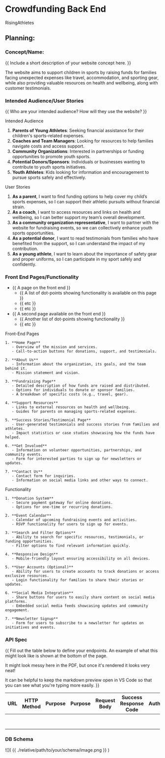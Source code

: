# Crowdfunding Back End
RisingAthletes

## Planning:
### Concept/Name: 
{{ Include a short description of your website concept here. }}

The website aims to support children in sports by raising funds for families facing unexpected expenses like travel, accommodation, and sporting gear, while also providing valuable resources on health and wellbeing, along with customer testimonials.

### Intended Audience/User Stories
{{ Who are your intended audience? How will they use the website? }}

Intended Audience
1. **Parents of Young Athletes**: Seeking financial assistance for their children's sports-related expenses.
2. **Coaches and Team Managers**: Looking for resources to help families navigate costs and access support.
3. **Community Organizations**: Interested in partnerships or funding opportunities to promote youth sports.
4. **Potential Donors/Sponsors**: Individuals or businesses wanting to contribute to youth sports initiatives.
5. **Youth Athletes**: Kids looking for information and encouragement to pursue sports safely and effectively.

User Stories
1. **As a parent**, I want to find funding options to help cover my child’s sports expenses, so I can support their athletic pursuits without financial strain.
2. **As a coach**, I want to access resources and links on health and wellbeing, so I can better support my team’s overall development.
3. **As a community organization representative**, I want to partner with the website for fundraising events, so we can collectively enhance youth sports opportunities.
4. **As a potential donor**, I want to read testimonials from families who have benefited from the support, so I can understand the impact of my contribution.
5. **As a young athlete**, I want to learn about the importance of safety gear and proper uniforms, so I can participate in my sport safely and confidently.

### Front End Pages/Functionality
- {{ A page on the front end }}
    - {{ A list of dot-points showing functionality is available on this page }}
    - {{ etc }}
    - {{ etc }}
- {{ A second page available on the front end }}
    - {{ Another list of dot-points showing functionality }}
    - {{ etc }}
 

Front-End Pages

    1. **Home Page**
       - Overview of the mission and services.
       - Call-to-action buttons for donations, support, and testimonials.
    
    2. **About Us**
       - Information about the organization, its goals, and the team behind it.
       - Mission statement and vision.
    
    3. **Fundraising Page**
       - Detailed description of how funds are raised and distributed.
       - Options for individuals to donate or sponsor families.
       - A breakdown of specific costs (e.g., travel, gear).
    
    4. **Support Resources**
       - Links to external resources on health and wellbeing.
       - Guides for parents on managing sports-related expenses.
    
    5. **Success Stories/Testimonial Page**
       - User-generated testimonials and success stories from families and athletes.
       - Impact statistics or case studies showcasing how the funds have helped.
    
    6. **Get Involved**
       - Information on volunteer opportunities, partnerships, and community events.
       - Form for interested parties to sign up for newsletters or updates.
    
    7. **Contact Us**
       - Contact form for inquiries.
       - Information on social media links and other ways to connect.

Functionality

    1. **Donation System**
       - Secure payment gateway for online donations.
       - Options for one-time or recurring donations.
    
    2. **Event Calendar**
       - Calendar of upcoming fundraising events and activities.
       - RSVP functionality for users to sign up for events.
    
    3. **Search and Filter Options**
       - Ability to search for specific resources, testimonials, or funding opportunities.
       - Filter options to find relevant information quickly.
    
    4. **Responsive Design**
       - Mobile-friendly layout ensuring accessibility on all devices.
    
    5. **User Accounts (Optional)**
       - Ability for users to create accounts to track donations or access exclusive resources.
       - Login functionality for families to share their stories or updates.
    
    6. **Social Media Integration**
       - Share buttons for users to easily share content on social media platforms.
       - Embedded social media feeds showcasing updates and community engagement.
    
    7. **Newsletter Signup**
       - Form for users to subscribe to a newsletter for updates on initiatives and events.


### API Spec
{{ Fill out the table below to define your endpoints. An example of what this might look like is shown at the bottom of the page. 

It might look messy here in the PDF, but once it's rendered it looks very neat! 

It can be helpful to keep the markdown preview open in VS Code so that you can see what you're typing more easily. }}

| URL | HTTP Method | Purpose | Purpose | Request Body | Success Response Code | Authentication/Authorisation |
| --- | ----------- | ------- | ------- | ------------ | --------------------- | ---------------------------- |
|     |             |         |         |              |                       |                              |
|     |             |         |         |              |                       |                              |
|     |             |         |         |              |                       |                              |
|     |             |         |         |              |                       |                              |
|     |             |         |         |              |                       |                              |
|     |             |         |         |              |                       |                              |
|     |             |         |         |              |                       |                              |
|     |             |         |         |              |                       |                              |




### DB Schema
![]( {{ ./relative/path/to/your/schema/image.png }} )
